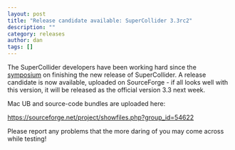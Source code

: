 ```yaml
---
layout: post
title: "Release candidate available: SuperCollider 3.3rc2"
description: ""
category: releases
author: dan
tags: []
---
```

<p>The SuperCollider developers have been working hard since the <a href="http://supercollider.sourceforge.net/2009/supercollider-symposium-2009-the-evidence/">symposium</a> on finishing the new release of SuperCollider. A release candidate is now available, uploaded on SourceForge - if all looks well with this version, it will be released as the official version 3.3 next week.</p>

Mac UB and source-code bundles are uploaded here:

https://sourceforge.net/project/showfiles.php?group_id=54622

Please report any problems that the more daring of you may come across while testing!
